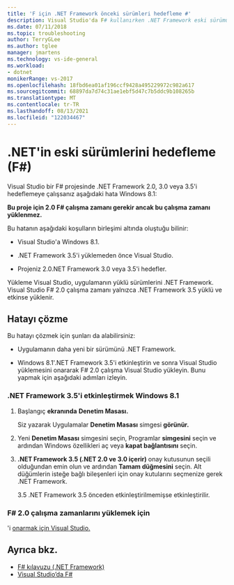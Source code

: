 ```yaml
---
title: 'F için .NET Framework önceki sürümleri hedefleme #'
description: Visual Studio'da F# kullanırken .NET Framework eski sürümünü hedefleme hakkında Visual Studio.
ms.date: 07/11/2018
ms.topic: troubleshooting
author: TerryGLee
ms.author: tglee
manager: jmartens
ms.technology: vs-ide-general
ms.workload:
- dotnet
monikerRange: vs-2017
ms.openlocfilehash: 18fbd6ea01af196ccf9428a495229972c982a617
ms.sourcegitcommit: 68897da7d74c31ae1ebf5d47c7b5ddc9b108265b
ms.translationtype: MT
ms.contentlocale: tr-TR
ms.lasthandoff: 08/13/2021
ms.locfileid: "122034467"
---
```

# <a name="target-older-versions-of-net-f"></a>.NET'in eski sürümlerini hedefleme (F#)

Visual Studio bir F# projesinde .NET Framework 2.0, 3.0 veya 3.5'i hedeflemeye çalışsanız aşağıdaki hata Windows 8.1:

**Bu proje için 2.0 F# çalışma zamanı gerekir ancak bu çalışma zamanı yüklenmez.**

Bu hatanın aşağıdaki koşulların birleşimi altında oluştuğu bilinir:

- Visual Studio'a Windows 8.1.

- .NET Framework 3.5'i yüklemeden önce Visual Studio.

- Projeniz 2.0.NET Framework 3.0 veya 3.5'i hedefler.

Yükleme Visual Studio, uygulamanın yüklü sürümlerini .NET Framework. Visual Studio F# 2.0 çalışma zamanı yalnızca .NET Framework 3.5 yüklü ve etkinse yüklenir.

## <a name="resolve-the-error"></a>Hatayı çözme

Bu hatayı çözmek için şunları da alabilirsiniz:

- Uygulamanın daha yeni bir sürümünü .NET Framework.

- Windows 8.1'.NET Framework 3.5'i etkinleştirin ve sonra Visual Studio yüklemesini onararak F# 2.0 çalışma Visual Studio yükleyin. Bunu yapmak için aşağıdaki adımları izleyin.

### <a name="to-enable-the-net-framework-35-on-windows-81"></a>.NET Framework 3.5'i etkinleştirmek Windows 8.1

1. Başlangıç **ekranında** **Denetim Masası.**

   Siz yazarak Uygulamalar **Denetim Masası** simgesi **görünür.**

2. Yeni **Denetim Masası** simgesini seçin, Programlar **simgesini** seçin ve ardından Windows özellikleri aç veya **kapat bağlantısını** seçin.

3. **.NET Framework 3.5 (.NET 2.0 ve 3.0 içerir)** onay kutusunun seçili olduğundan emin olun ve ardından **Tamam düğmesini** seçin. Alt düğümlerin isteğe bağlı bileşenleri için onay kutularını seçmenize gerek .NET Framework.

   3.5 .NET Framework 3.5 önceden etkinleştirilmemişse etkinleştirilir.

### <a name="to-install-the-f-20-runtime"></a>F# 2.0 çalışma zamanlarını yüklemek için

'i [onarmak için Visual Studio.](../install/repair-visual-studio.md)

## <a name="see-also"></a>Ayrıca bkz.

- [F# kılavuzu (.NET Framework)](/dotnet/fsharp/)
- [Visual Studio’da F#](fsharp-visual-studio.md)
